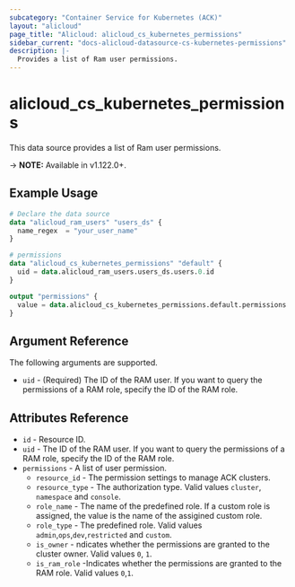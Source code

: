 ```yaml
---
subcategory: "Container Service for Kubernetes (ACK)"
layout: "alicloud"
page_title: "Alicloud: alicloud_cs_kubernetes_permissions"
sidebar_current: "docs-alicloud-datasource-cs-kubernetes-permissions"
description: |-
  Provides a list of Ram user permissions.
---
```


# alicloud\_cs\_kubernetes\_permissions

This data source provides a list of Ram user permissions.

-> **NOTE:** Available in v1.122.0+.

## Example Usage

```terraform
# Declare the data source
data "alicloud_ram_users" "users_ds" {
  name_regex  = "your_user_name"
}

# permissions
data "alicloud_cs_kubernetes_permissions" "default" {
  uid = data.alicloud_ram_users.users_ds.users.0.id
}

output "permissions" {
  value = data.alicloud_cs_kubernetes_permissions.default.permissions
}
```

## Argument Reference

The following arguments are supported.
* `uid` - (Required) The ID of the RAM user. If you want to query the permissions of a RAM role, specify the ID of the RAM role.

## Attributes Reference

* `id` - Resource ID.
* `uid` - The ID of the RAM user. If you want to query the permissions of a RAM role, specify the ID of the RAM role.
* `permissions` - A list of user permission.
  * `resource_id` - The permission settings to manage ACK clusters. 
  * `resource_type` - The authorization type. Valid values `cluster`, `namespace` and `console`.
  * `role_name` - The name of the predefined role. If a custom role is assigned, the value is the name of the assigined custom role.
  * `role_type` - The predefined role. Valid values `admin`,`ops`,`dev`,`restricted` and `custom`.
  * `is_owner` - ndicates whether the permissions are granted to the cluster owner. Valid values `0`, `1`.
  * `is_ram_role` -Indicates whether the permissions are granted to the RAM role. Valid values `0`,`1`.
